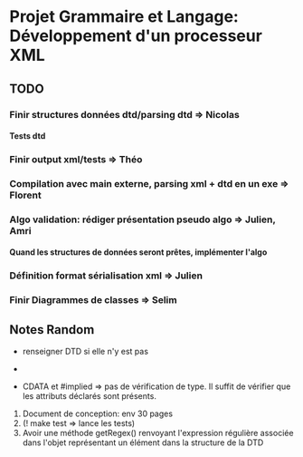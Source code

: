 Projet Grammaire et Langage: Développement d'un processeur XML
==============================================================


TODO
-----
### Finir structures données dtd/parsing dtd => Nicolas
#### Tests dtd
### Finir output xml/tests => Théo
### Compilation avec main externe, parsing xml + dtd en un exe => Florent
### Algo validation: rédiger présentation pseudo algo => Julien, Amri
#### Quand les structures de données seront prêtes, implémenter l'algo
### Définition format sérialisation xml => Julien
### Finir Diagrammes de classes => Selim




Notes Random
------------

- renseigner DTD si elle n'y est pas
-



- CDATA et #implied => pas de vérification de type. Il suffit de vérifier que les attributs déclarés sont présents.


1. Document de conception: env 30 pages
2. (! make test => lance les tests)
3. Avoir une méthode getRegex() renvoyant l'expression régulière associée dans l'objet représentant un élément dans la structure de la DTD
